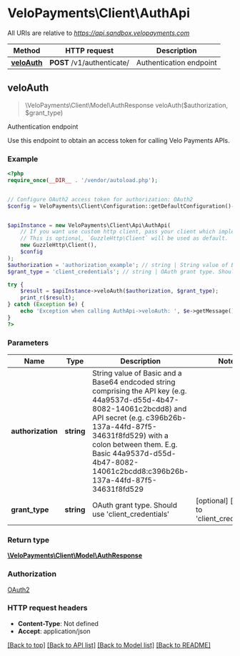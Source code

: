 # VeloPayments\Client\AuthApi

All URIs are relative to *https://api.sandbox.velopayments.com*

Method | HTTP request | Description
------------- | ------------- | -------------
[**veloAuth**](AuthApi.md#veloAuth) | **POST** /v1/authenticate/ | Authentication endpoint



## veloAuth

> \VeloPayments\Client\Model\AuthResponse veloAuth($authorization, $grant_type)

Authentication endpoint

Use this endpoint to obtain an access token for calling Velo Payments APIs.

### Example

```php
<?php
require_once(__DIR__ . '/vendor/autoload.php');


// Configure OAuth2 access token for authorization: OAuth2
$config = VeloPayments\Client\Configuration::getDefaultConfiguration()->setAccessToken('YOUR_ACCESS_TOKEN');


$apiInstance = new VeloPayments\Client\Api\AuthApi(
    // If you want use custom http client, pass your client which implements `GuzzleHttp\ClientInterface`.
    // This is optional, `GuzzleHttp\Client` will be used as default.
    new GuzzleHttp\Client(),
    $config
);
$authorization = 'authorization_example'; // string | String value of Basic and a Base64 endcoded string comprising the API key (e.g. 44a9537d-d55d-4b47-8082-14061c2bcdd8) and API secret  (e.g. c396b26b-137a-44fd-87f5-34631f8fd529) with a colon between them.  E.g. Basic 44a9537d-d55d-4b47-8082-14061c2bcdd8:c396b26b-137a-44fd-87f5-34631f8fd529
$grant_type = 'client_credentials'; // string | OAuth grant type. Should use 'client_credentials'

try {
    $result = $apiInstance->veloAuth($authorization, $grant_type);
    print_r($result);
} catch (Exception $e) {
    echo 'Exception when calling AuthApi->veloAuth: ', $e->getMessage(), PHP_EOL;
}
?>
```

### Parameters


Name | Type | Description  | Notes
------------- | ------------- | ------------- | -------------
 **authorization** | **string**| String value of Basic and a Base64 endcoded string comprising the API key (e.g. 44a9537d-d55d-4b47-8082-14061c2bcdd8) and API secret  (e.g. c396b26b-137a-44fd-87f5-34631f8fd529) with a colon between them.  E.g. Basic 44a9537d-d55d-4b47-8082-14061c2bcdd8:c396b26b-137a-44fd-87f5-34631f8fd529 |
 **grant_type** | **string**| OAuth grant type. Should use &#39;client_credentials&#39; | [optional] [default to &#39;client_credentials&#39;]

### Return type

[**\VeloPayments\Client\Model\AuthResponse**](../Model/AuthResponse.md)

### Authorization

[OAuth2](../../README.md#OAuth2)

### HTTP request headers

- **Content-Type**: Not defined
- **Accept**: application/json

[[Back to top]](#) [[Back to API list]](../../README.md#documentation-for-api-endpoints)
[[Back to Model list]](../../README.md#documentation-for-models)
[[Back to README]](../../README.md)

